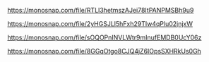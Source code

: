 https://monosnap.com/file/RTLl3hetmszAJei78ItPANPMSBh9u9

https://monosnap.com/file/2yHGSJLl5hFxh29TIw4qPlu02jnjxW

https://monosnap.com/file/sOQOPnINVLWtr9mInufEMDB0UcY06z

https://monosnap.com/file/8GGqOtgo8CJQ4jZ6IOpsSXHRkUs0Gh